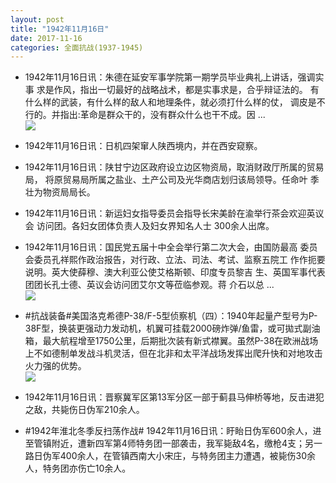 ```yaml
---
layout: post
title: "1942年11月16日"
date: 2017-11-16
categories: 全面抗战(1937-1945)
---
```


<meta name="referrer" content="no-referrer" />

- 1942年11月16日讯：朱德在延安军事学院第一期学员毕业典礼上讲话，强调实事 求是作风，指出一切最好的战略战术，都是实事求是，合乎辩证法的。 有什么样的武装，有什么样的敌人和地理条件，就必须打什么样的仗， 调皮是不行的。并指出:革命是群众干的，没有群众什么也干不成。因  ... <br/><img src="https://wx3.sinaimg.cn/large/aca367d8ly1flk9v1zvxgj20c80ayaa5.jpg" />

- 1942年11月16日讯：日机四架窜人陕西境内，并在西安窥察。 

- 1942年11月16日讯：陕甘宁边区政府设立边区物资局，取消财政厅所属的贸易局， 将原贸易局所属之盐业、土产公司及光华商店划归该局领导。任命叶 季壮为物资局局长。 

- 1942年11月16日讯：新运妇女指导委员会指导长宋美龄在渝举行茶会欢迎英议会 访问团。各妇女团体负责人及妇女界知名人士 300余人出席。 

- 1942年11月16日讯：国民党五届十中全会举行第二次大会，由国防最高 委员会委员孔祥熙作政治报告，对行政、立法、司法、考试、监察五院工 作作扼要说明。英大使薛穆、澳大利亚公使艾格斯顿、印度专员黎吉 生、英国军事代表团团长孔士德、英议会访问团艾尔文等莅临参观。蒋 介石以总 ... <br/><img src="https://wx4.sinaimg.cn/large/aca367d8ly1fljqsh9kkxj20c809074b.jpg" />

- #抗战装备#美国洛克希德P-38/F-5型侦察机（四）：1940年起量产型号为P-38F型，换装更强动力发动机，机翼可挂载2000磅炸弹/鱼雷，或可拋式副油箱，最大航程增至1750公里，后期批次装有新式襟翼。虽然P-38在欧洲战场上不如德制单发战斗机灵活，但在北非和太平洋战场发挥出爬升快和对地攻击火力强的优势。 <br/><img src="https://wx2.sinaimg.cn/large/aca367d8ly1fljp21o3h5j20hk0p4gqj.jpg" />

- 1942年11月16日讯：晋察冀军区第13军分区一部于蓟县马伸桥等地，反击进犯之敌，共毙伤日伪军210余人。 

- #1942年淮北冬季反扫荡作战# 1942年11月16日讯：盱眙日伪军600余人，进至管镇附近，遭新四军第4师特务团一部袭击，我军毙敌4名，缴枪4支；另一路日伪军400余人，在管镇西南大小宋庄，与特务团主力遭遇，被毙伤30余人，特务团亦伤亡10余人。 

